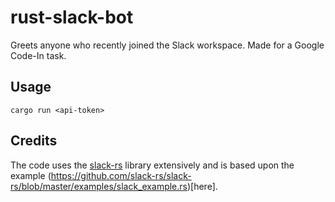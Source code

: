 # rust-slack-bot
Greets anyone who recently joined the Slack workspace. Made for a Google Code-In task.

## Usage
`cargo run <api-token>`

## Credits
The code uses the [slack-rs](https://github.com/slack-rs/slack-rs) library extensively and is based upon the example (https://github.com/slack-rs/slack-rs/blob/master/examples/slack_example.rs)[here].
